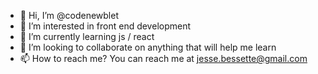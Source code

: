 - 👋 Hi, I’m @codenewblet
- 👀 I’m interested in front end development
- 🌱 I’m currently learning js / react
- 💞️ I’m looking to collaborate on anything that will help me learn
- 📫 How to reach me? You can reach me at jesse.bessette@gmail.com

<!---
codenewblet/codenewblet is a ✨ special ✨ repository because its `README.md` (this file) appears on your GitHub profile.
You can click the Preview link to take a look at your changes.
--->
